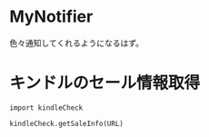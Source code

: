 # MyNotifier

色々通知してくれるようになるはず。

# キンドルのセール情報取得
```
import kindleCheck

kindleCheck.getSaleInfo(URL)
```
